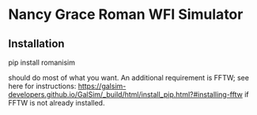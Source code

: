 # Nancy Grace Roman WFI Simulator

## Installation

pip install romanisim

should do most of what you want.  An additional requirement is FFTW; see here for instructions:
https://galsim-developers.github.io/GalSim/_build/html/install_pip.html?#installing-fftw
if FFTW is not already installed.
